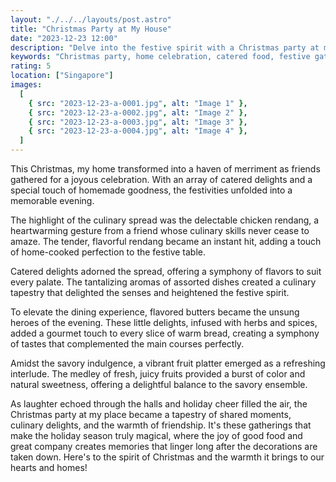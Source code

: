 ```yaml
---
layout: "./../../layouts/post.astro"
title: "Christmas Party at My House"
date: "2023-12-23 12:00"
description: "Delve into the festive spirit with a Christmas party at my home, where delectable delights were catered for a stress-free and joyous celebration. Explore the magic of hassle-free holiday hosting."
keywords: "Christmas party, home celebration, catered food, festive gathering, holiday hosting, joyful moments, catering services, Christmas feast, home entertainment, stress-free celebration, festive delights."
rating: 5
location: ["Singapore"]
images:
  [
    { src: "2023-12-23-a-0001.jpg", alt: "Image 1" },
    { src: "2023-12-23-a-0002.jpg", alt: "Image 2" },
    { src: "2023-12-23-a-0003.jpg", alt: "Image 3" },
    { src: "2023-12-23-a-0004.jpg", alt: "Image 4" },
  ]
---
```


This Christmas, my home transformed into a haven of merriment as friends gathered for a joyous celebration. With an array of catered delights and a special touch of homemade goodness, the festivities unfolded into a memorable evening.

The highlight of the culinary spread was the delectable chicken rendang, a heartwarming gesture from a friend whose culinary skills never cease to amaze. The tender, flavorful rendang became an instant hit, adding a touch of home-cooked perfection to the festive table.

Catered delights adorned the spread, offering a symphony of flavors to suit every palate. The tantalizing aromas of assorted dishes created a culinary tapestry that delighted the senses and heightened the festive spirit.

To elevate the dining experience, flavored butters became the unsung heroes of the evening. These little delights, infused with herbs and spices, added a gourmet touch to every slice of warm bread, creating a symphony of tastes that complemented the main courses perfectly.

Amidst the savory indulgence, a vibrant fruit platter emerged as a refreshing interlude. The medley of fresh, juicy fruits provided a burst of color and natural sweetness, offering a delightful balance to the savory ensemble.

As laughter echoed through the halls and holiday cheer filled the air, the Christmas party at my place became a tapestry of shared moments, culinary delights, and the warmth of friendship. It's these gatherings that make the holiday season truly magical, where the joy of good food and great company creates memories that linger long after the decorations are taken down. Here's to the spirit of Christmas and the warmth it brings to our hearts and homes!
